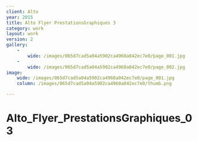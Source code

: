 ```yaml
---
client: Alto
year: 2015
title: Alto Flyer PrestationsGraphiques 3
category: work
layout: work
version: 2
gallery:
    -
        wide: /images/065d7cad5a04a5902ca4960a042ec7e0/page_001.jpg
    -
        wide: /images/065d7cad5a04a5902ca4960a042ec7e0/page_002.jpg
image:
    wide: /images/065d7cad5a04a5902ca4960a042ec7e0/page_001.jpg
    column: /images/065d7cad5a04a5902ca4960a042ec7e0/thumb.png

---
```

# Alto_Flyer_PrestationsGraphiques_03
